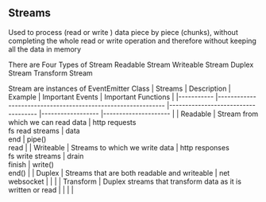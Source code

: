 ## Streams
Used to process (read or write ) data piece by piece (chunks),
without completing the whole read or write operation and therefore
without keeping all the data in memory

There are Four  Types of Stream
Readable Stream
Writeable Stream
Duplex Stream
Transform Stream

Stream are instances of EventEmitter Class
| Streams   	| Description                                                 	| Example                            	| Important Events 	| Important Functions 	|
|-----------	|-------------------------------------------------------------	|------------------------------------	|------------------	|---------------------	|
| Readable  	| Stream from which we can read data                          	| http requests<br>fs read streams   	| data<br>end      	| pipe()<br>read      	|
| Writeable 	| Streams to which we write data                              	| http responses<br>fs write streams 	| drain <br>finish 	| write()<br>end()    	|
| Duplex    	| Streams that are both readable and writeable                	| net websocket                      	|                  	|                     	|
| Transform 	| Duplex streams that transform data as it is written or read 	|                                    	|                  	|                     	|